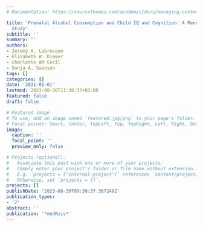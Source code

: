 ```yaml
---
# Documentation: https://sourcethemes.com/academic/docs/managing-content/

title: 'Prenatal Alcohol Consumption and Child IQ and Cognition: A Mendelian Randomization
  Study'
subtitle: ''
summary: ''
authors:
- Jeremy A. Labrecque
- Elizabeth W. Diemer
- Charlotte AM Cecil
- Sonja A. Swanson
tags: []
categories: []
date: '2021-01-01'
lastmod: 2023-08-30T11:38:37+02:00
featured: false
draft: false

# Featured image
# To use, add an image named `featured.jpg/png` to your page's folder.
# Focal points: Smart, Center, TopLeft, Top, TopRight, Left, Right, BottomLeft, Bottom, BottomRight.
image:
  caption: ''
  focal_point: ''
  preview_only: false

# Projects (optional).
#   Associate this post with one or more of your projects.
#   Simply enter your project's folder or file name without extension.
#   E.g. `projects = ["internal-project"]` references `content/project/deep-learning/index.md`.
#   Otherwise, set `projects = []`.
projects: []
publishDate: '2023-08-30T09:38:37.367248Z'
publication_types:
- '2'
abstract: ''
publication: '*medRxiv*'
---
```

